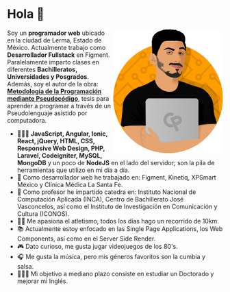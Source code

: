 # Hola :wave:

<img width=256 align="right" src="./images/avatar.png" />

Soy un **programador web** ubicado en la ciudad de Lerma, Estado de México. Actualmente trabajo como **Desarrollador Fullstack** en Figment. Paralelamente imparto clases en diferentes **Bachilleratos, Universidades y Posgrados**. Además, soy el autor de la obra: **[Metodología de la Programación mediante Pseudocódigo](http://iconos.edu.mx/qrtesis/230314MV.html)**, tesis para aprender a programar a través de un Pseudolenguaje asistido por computadora.  

- 👨🏼‍💻 **JavaScript, Angular, Ionic, React, jQuery, HTML, CSS, Responsive Web Design, PHP, Laravel, Codeigniter, MySQL, MongoDB** y un poco de **NodeJS** en el lado del servidor; son la pila de herramientas que utilizo en mi día a día.
- 🏢 Como desarrollador web he trabajado en: Figment, Kinetiq, XPSmart México y Clínica Médica La Santa Fe. 
- 🏢 Como profesor he impartido catedra en: Instituto Nacional de Computación Aplicada (INCA), Centro de Bachillerato José Vasconcelos, así como el Instituto de Investigación en Comunicación y Cultura (ICONOS).
- 🏃‍♂️ Me apasiona el atletismo, todos los días hago un recorrido de 10km.
- 📚 Actualmente estoy enfocado en las Single Page Applications, los Web Components, así como en el Server Side Render.
- 🎮 Dato curioso, me gusta jugar videojuegos de los 80's.
- 🎧 Me gusta la música, pero mis géneros favoritos son la cumbia y salsa.
- 👨🏻‍🎓 Mi objetivo a mediano plazo consiste en estudiar un Doctorado y mejorar mi Inglés.



